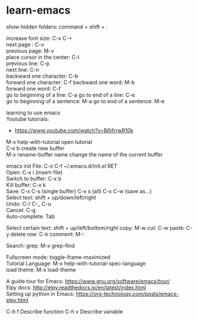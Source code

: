# learn-emacs

show hidden folders: command + shift + .

increase font size: C-x C-+  
next page : C-v  
previous page: M-v  
place cursor in the center: C-l  
previous line: C-p  
next line: C-n  
backward one character: C-b  
forward one character: C-f
backward one word: M-b  
forward one word: C-f  
go to beginning of a line: C-a 
go to end of a line: C-e  
go to beginning of a sentence: M-a
go to end of a sentence: M-e

learning to use emacs  
Youtube tutorials:  
- https://www.youtube.com/watch?v=B6jfrrwR10k  


M-x help-with-tutorial open tutorial  
C-x b <non existent buffer name> create new buffer  
M-x rename-buffer <RET> name <RET> change the name of the current buffer  

emacs init File: C-x C-f ~/.emacs.d/init.el RET  
Open: C-x i (insert-file)  
Switch to buffer: C-x b   
Kill buffer: C-x k  
Save: C-x C-s (single buffer) C-x s (all) C-x C-w (save as...)  
Select text: shift + up/down/left/right  
Undo: C-/ C-_ C-u  
Cancel: C-g  
Auto-complete: Tab  

Select certain text: shift + up/left/bottom/right
copy: M-w
cut: C-w
paste: C-y
delete row: C-k
comment: M-:

Search:
grep: M-x grep-find

Fullscreen mode: toggle-frame-maximized  
Tutorial Language: M-x help-with-tutorial-spec-language  
load theme: M-x load-theme  

A guide tour for Emacs: https://www.gnu.org/software/emacs/tour/  
Elpy docs: http://elpy.readthedocs.io/en/latest/index.html  
Setting up python in Emacs: https://org-technology.com/posts/emacs-elpy.html  

C-h f Describe function
C-h v Describe variable
